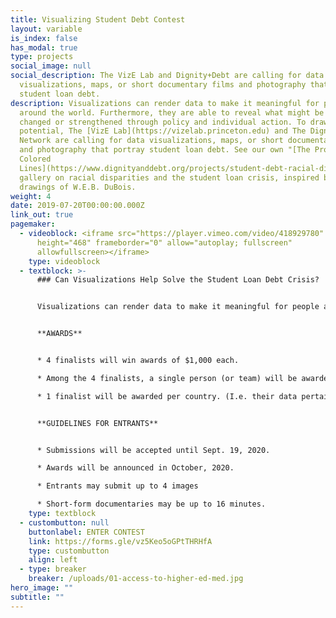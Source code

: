 ```yaml
---
title: Visualizing Student Debt Contest
layout: variable
is_index: false
has_modal: true
type: projects
social_image: null
social_description: The VizE Lab and Dignity+Debt are calling for data
  visualizations, maps, or short documentary films and photography that portray
  student loan debt.
description: Visualizations can render data to make it meaningful for people
  around the world. Furthermore, they are able to reveal what might be either
  changed or strengthened through policy and individual action. To draw on this
  potential, The [VizE Lab](https://vizelab.princeton.edu) and The Dignity+Debt
  Network are calling for data visualizations, maps, or short documentary films
  and photography that portray student loan debt. See our own "[The Problem of
  Colored
  Lines](https://www.dignityanddebt.org/projects/student-debt-racial-disparities/)"
  gallery on racial disparities and the student loan crisis, inspired by the
  drawings of W.E.B. DuBois.
weight: 4
date: 2019-07-20T00:00:00.000Z
link_out: true
pagemaker:
  - videoblock: <iframe src="https://player.vimeo.com/video/418929780" width="640"
      height="468" frameborder="0" allow="autoplay; fullscreen"
      allowfullscreen></iframe>
    type: videoblock
  - textblock: >-
      ### Can Visualizations Help Solve the Student Loan Debt Crisis?


      Visualizations can render data to make it meaningful for people around the world. Furthermore, they are able to reveal what might be either changed or strengthened through policy and individual action. To draw on this potential, The [VizE Lab](https://vizelab.princeton.edu) and The Dignity+Debt Network are calling for data visualizations, maps, or short documentary films and photography that portray student loan debt. See our own "[The Problem of Colored Lines](https://www.dignityanddebt.org/projects/student-debt-racial-disparities/)" gallery on racial disparities and the student loan crisis, inspired by the drawings of W.E.B. DuBois.


      **AWARDS**


      * 4 finalists will win awards of $1,000 each.

      * Among the 4 finalists, a single person (or team) will be awarded an additional $1,000 by lottery.

      * 1 finalist will be awarded per country. (I.e. their data pertains to a single country or a unique set of countries, not the nationality of the Entrant or team.)


      **GUIDELINES FOR ENTRANTS**


      * Submissions will be accepted until Sept. 19, 2020.

      * Awards will be announced in October, 2020.

      * Entrants may submit up to 4 images

      * Short-form documentaries may be up to 16 minutes.
    type: textblock
  - custombutton: null
    buttonlabel: ENTER CONTEST
    link: https://forms.gle/vz5Keo5oGPtTHRHfA
    type: custombutton
    align: left
  - type: breaker
    breaker: /uploads/01-access-to-higher-ed-med.jpg
hero_image: ""
subtitle: ""
---
```

